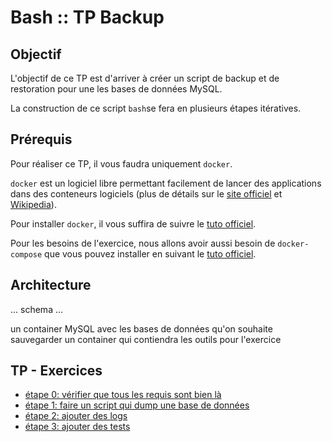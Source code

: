 # Bash :: TP Backup

## Objectif

L'objectif de ce TP est d'arriver à créer un script de backup et de restoration pour une les bases de données MySQL.

La construction de ce script `bash`se fera en plusieurs étapes itératives.


## Prérequis

Pour réaliser ce TP, il vous faudra uniquement `docker`.

`docker` est un logiciel libre permettant facilement de lancer des applications dans des conteneurs logiciels (plus de détails sur le [site officiel](https://www.docker.com/) et [Wikipedia](https://fr.wikipedia.org/wiki/Docker_%28logiciel%29)).

Pour installer `docker`, il vous suffira de suivre le [tuto officiel](https://docs.docker.com/install/).

Pour les besoins de l'exercice, nous allons avoir aussi besoin de `docker-compose` que vous pouvez installer en suivant le [tuto officiel](https://docs.docker.com/compose/install/).

## Architecture

... schema ...

un container MySQL avec les bases de données qu'on souhaite sauvegarder
un container qui contiendra les outils pour l'exercice


## TP - Exercices

* [étape 0: vérifier que tous les requis sont bien là](./tp/step_0-check.md)
* [étape 1: faire un script qui dump une base de données](./tp/step_1-dump_db.md)
* [étape 2: ajouter des logs](./tp/step_2-log.md)
* [étape 3: ajouter des tests](./tp/step_3-test.md)
